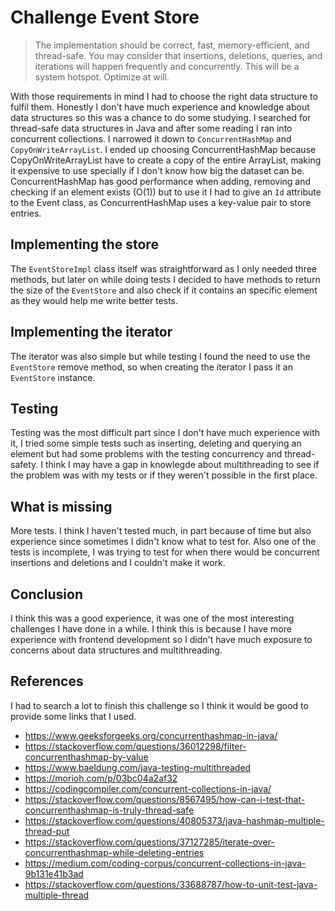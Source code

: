 # Challenge Event Store

> The implementation should be correct, fast, memory-efficient, and
> thread-safe. You may consider that insertions, deletions, queries, and
> iterations will happen frequently and concurrently. This will be a
> system hotspot. Optimize at will.

With those requirements in mind I had to choose the right data structure to fulfil them. Honestly I don't have much experience and knowledge about data structures so this was a chance to do some studying. I searched for thread-safe data structures in Java and after some reading I ran into concurrent collections. I narrowed it down to `ConcurrentHashMap` and `CopyOnWriteArrayList`. I ended up choosing ConcurrentHashMap because CopyOnWriteArrayList have to create a copy of the entire ArrayList, making it expensive to use specially if I don't know how big the dataset can be. ConcurrentHashMap has good performance when adding, removing and checking if an element exists (O(1)) but to use it I had to give an `Id` attribute to the Event class, as ConcurrentHashMap uses a key-value pair to store entries.

## Implementing the store
The `EventStoreImpl` class itself was straightforward as I only needed three methods, but later on while doing tests I decided to have methods to return the size of the `EventStore` and also check if it contains an specific element as they would help me write better tests.

## Implementing the iterator

The iterator was also simple but while testing I found the need to use the `EventStore` remove method, so when creating the iterator I pass it an `EventStore` instance.

## Testing

Testing was the most difficult part since I don't have much experience with it, I tried some simple tests such as inserting, deleting and querying an element but had some problems with the testing concurrency and thread-safety. I think I may have a gap in knowlegde about multithreading to see if the problem was with my tests or if they weren't possible in the first place.

## What is missing
More tests. I think I haven't tested much, in part because of time but also experience since sometimes I didn't know what to test for. Also one of the tests is incomplete, I was trying to test for when there would be concurrent insertions and deletions and I couldn't make it work.

## Conclusion
I think this was a good experience, it was one of the most interesting challenges I have done in a while. I think this is because I have more experience with frontend development so I didn't have much exposure to concerns about data structures and multithreading.

## References
I had to search a lot to finish this challenge so I think it would be good to provide some links that I used.

- https://www.geeksforgeeks.org/concurrenthashmap-in-java/
- https://stackoverflow.com/questions/36012298/filter-concurrenthashmap-by-value
- https://www.baeldung.com/java-testing-multithreaded
- https://morioh.com/p/03bc04a2af32
- https://codingcompiler.com/concurrent-collections-in-java/
- https://stackoverflow.com/questions/8567495/how-can-i-test-that-concurrenthashmap-is-truly-thread-safe
- https://stackoverflow.com/questions/40805373/java-hashmap-multiple-thread-put
- https://stackoverflow.com/questions/37127285/iterate-over-concurrenthashmap-while-deleting-entries
- https://medium.com/coding-corpus/concurrent-collections-in-java-9b131e41b3ad
- https://stackoverflow.com/questions/33688787/how-to-unit-test-java-multiple-thread


